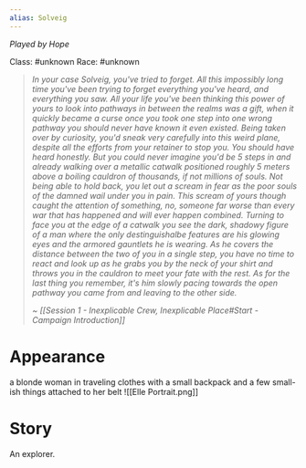 ```yaml
---
alias: Solveig
---
```


*Played by Hope*

Class: #unknown 
Race: #unknown 

> *In your case Solveig, you've tried to forget. All this impossibly long time you've been trying to forget everything you've heard, and everything you saw.*
> *All your life you've been thinking this power of yours to look into pathways in between the realms was a gift, when it quickly became a curse once you took one step into one wrong pathway you should never have known it even existed.*
> *Being taken over by curiosity, you'd sneak very carefully into this weird plane, despite all the efforts from your retainer to stop you. You should have heard honestly. But you could never imagine you'd be 5 steps in and already walking over a metallic catwalk positioned roughly 5 meters above a boiling cauldron of thousands, if not millions of souls.*
> *Not being able to hold back, you let out a scream in fear as the poor souls of the damned wail under you in pain. This scream of yours though caught the attention of something, no, someone far worse than every war that has happened and will ever happen combined.*
> *Turning to face you at the edge of a catwalk you see the dark, shadowy figure of a man where the only destinguishalbe features are his glowing eyes and the armored gauntlets he is wearing.*
> *As he covers the distance between the two of you in a single step, you have no time to react and look up as he grabs you by the neck of your shirt and throws you in the cauldron to meet your fate with the rest. As for the last thing you remember, it's him slowly pacing towards the open pathway you came from and leaving to the other side.*
> 
> *~ [[Session 1 - Inexplicable Crew, Inexplicable Place#Start - Campaign Introduction]]*

# Appearance

a blonde woman in traveling clothes with a small backpack and a few small-ish things attached to her belt
![[Elle Portrait.png]]

# Story

An explorer.
